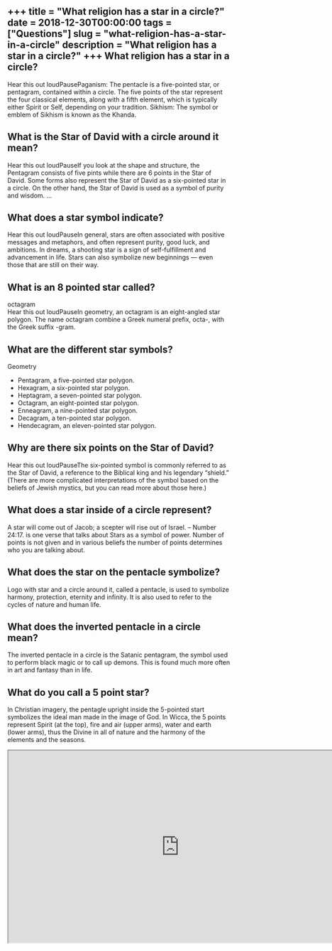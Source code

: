+++
title = "What religion has a star in a circle?"
date = 2018-12-30T00:00:00
tags = ["Questions"]
slug = "what-religion-has-a-star-in-a-circle"
description = "What religion has a star in a circle?"
+++
What religion has a star in a circle?
-------------------------------------

Hear this out loudPausePaganism: The pentacle is a five-pointed star, or pentagram, contained within a circle. The five points of the star represent the four classical elements, along with a fifth element, which is typically either Spirit or Self, depending on your tradition. Sikhism: The symbol or emblem of Sikhism is known as the Khanda.

What is the Star of David with a circle around it mean?
-------------------------------------------------------

Hear this out loudPauseIf you look at the shape and structure, the Pentagram consists of five pints while there are 6 points in the Star of David. Some forms also represent the Star of David as a six-pointed star in a circle. On the other hand, the Star of David is used as a symbol of purity and wisdom. …

What does a star symbol indicate?
---------------------------------

Hear this out loudPauseIn general, stars are often associated with positive messages and metaphors, and often represent purity, good luck, and ambitions. In dreams, a shooting star is a sign of self-fulfillment and advancement in life. Stars can also symbolize new beginnings — even those that are still on their way.

What is an 8 pointed star called?
---------------------------------

octagram  
Hear this out loudPauseIn geometry, an octagram is an eight-angled star polygon. The name octagram combine a Greek numeral prefix, octa-, with the Greek suffix -gram.

What are the different star symbols?
------------------------------------

Geometry

- Pentagram, a five-pointed star polygon.
- Hexagram, a six-pointed star polygon.
- Heptagram, a seven-pointed star polygon.
- Octagram, an eight-pointed star polygon.
- Enneagram, a nine-pointed star polygon.
- Decagram, a ten-pointed star polygon.
- Hendecagram, an eleven-pointed star polygon.

Why are there six points on the Star of David?
----------------------------------------------

Hear this out loudPauseThe six-pointed symbol is commonly referred to as the Star of David, a reference to the Biblical king and his legendary “shield.” (There are more complicated interpretations of the symbol based on the beliefs of Jewish mystics, but you can read more about those here.)

What does a star inside of a circle represent?
----------------------------------------------

A star will come out of Jacob; a scepter will rise out of Israel. – Number 24:17. is one verse that talks about Stars as a symbol of power. Number of points is not given and in various beliefs the number of points determines who you are talking about.

What does the star on the pentacle symbolize?
---------------------------------------------

Logo with star and a circle around it, called a pentacle, is used to symbolize harmony, protection, eternity and infinity. It is also used to refer to the cycles of nature and human life.

What does the inverted pentacle in a circle mean?
-------------------------------------------------

The inverted pentacle in a circle is the Satanic pentagram, the symbol used to perform black magic or to call up demons. This is found much more often in art and fantasy than in life.

What do you call a 5 point star?
--------------------------------

In Christian imagery, the pentagle upright inside the 5-pointed start symbolizes the ideal man made in the image of God. In Wicca, the 5 points represent Spirit (at the top), fire and air (upper arms), water and earth (lower arms), thus the Divine in all of nature and the harmony of the elements and the seasons.

<iframe allow="accelerometer; autoplay; clipboard-write; encrypted-media; gyroscope; picture-in-picture" allowfullscreen="" class="__youtube_prefs__  epyt-is-override  no-lazyload" data-no-lazy="1" data-origheight="433" data-origwidth="770" data-skipgform_ajax_framebjll="" height="433" id="_ytid_33225" loading="lazy" src="https://www.youtube.com/embed/sY6hcgF7jhI?enablejsapi=1&autoplay=0&cc_load_policy=0&cc_lang_pref=&iv_load_policy=1&loop=0&modestbranding=0&rel=1&fs=1&playsinline=0&autohide=2&theme=dark&color=red&controls=1&" title="YouTube player" width="770"></iframe>